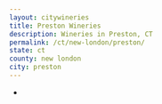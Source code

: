 ```yaml
---
layout: citywineries
title: Preston Wineries
description: Wineries in Preston, CT
permalink: /ct/new-london/preston/
state: ct
county: new london
city: preston
---
```

-
